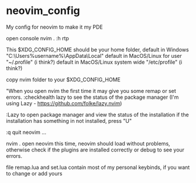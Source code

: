 # neovim_config
My config for neovim to make it my PDE

open console
nvim .
:h rtp

This $XDG_CONFIG_HOME should be your home folder,
default in Windows "C:\Users\%username%\AppData\Local\"
default in MacOS/Linux for user "~/.profile" (i think?)
default in MacOS/Linux system wide "/etc/profile" (i think?)

copy nvim folder to your $XDG_CONFIG_HOME

"When you open nvim the first time it may give you some remap or set errors.
 :checkhealth lazy
 to see the status of the package manager (I'm using Lazy - https://github.com/folke/lazy.nvim)
 
 :Lazy
 to open package manager and view the status of the installation
   if the installation has something in not installed, press "U"

 :q
 quit neovim ...

 nvim .
 open neovim
   this time, neovim should load without problems, otherwise check if the plugins are installed correctly
   or debug to see your errors.

file remap.lua and set.lua contain most of my personal keybinds,
if you want to change or add yours
